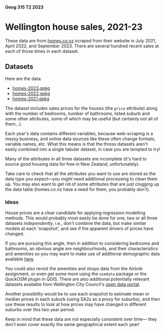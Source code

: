 **Geog 315 T2 2023**

# Wellington house sales, 2021-23
These data are from [homes.co.nz](https://homes.co.nz) scraped from their website in July 2021, April 2022, and September 2023. There are several hundred recent sales at each of those times in each dataset.

## Datasets
Here are the data: 

+ [homes-2023.gpkg](homes-2023.gpkg?raw=true)
+ [homes-2022.gpkg](homes-2022.gpkg?raw=true)
+ [homes-2021.gpkg](homes-2021.gpkg?raw=true)

The dataset includes sales prices for the houses (the `price` attribute) along with the number of bedrooms, number of bathrooms, listed suburb and some other attributes, some of which may be useful (but certainly not all of them...). 

Each year's data contains different variables, because web-scraping is a messy business, and online data sources like these often change formats, variable names, etc. What this means is that the thress datasets aren't easily combined into a single tabular dataset, in case you are tempted to try!

Many of the attributes in all three datasets are incomplete (it's hard to source good housing data for free in New Zealand, unfortunately).

Take care to check that all the attributes you want to use are stored as the data type you expect&mdash;you *might* need additional processing to clean them up. You may also want to get rid of some attributes that are just clogging up the data table (homes.co.nz have a need for them, you probably don't).

### Ideas
House prices are a clear candidate for applying regression modelling methods. This would probably most easily be done for one, two or all three datasets _independently_, i.e., don't combine the data, but make similar models at each 'snapshot', and see if the apparent drivers of prices have changed.

If you are pursuing this angle, then in addition to considering bedrooms and bathrooms, an obvious angle are neighbourhoods, and their characteristics and amenities so you may want to make use of additional demographic data available [here](../aotearoa-new-zealand-census-data.md).

You could also revisit the amenities and shops data from the Airbnb assignment, or even get some more using the `osmdata` package or the QuickOSM plugin in QGIS. There are also additional potentially relevant datasets available from Wellington City Council's [open data portal](https://data-wcc.opendata.arcgis.com/).

Another possibility would be to use each snapshot to estimate mean or median prices in each suburb (using SA2s as a proxy for suburbs), and then use these results to look at how prices may have changed in different suburbs over this two year period.

Keep in mind that these data are not especially consistent over time&mdash; they don't even cover exactly the same geographical extent each year!